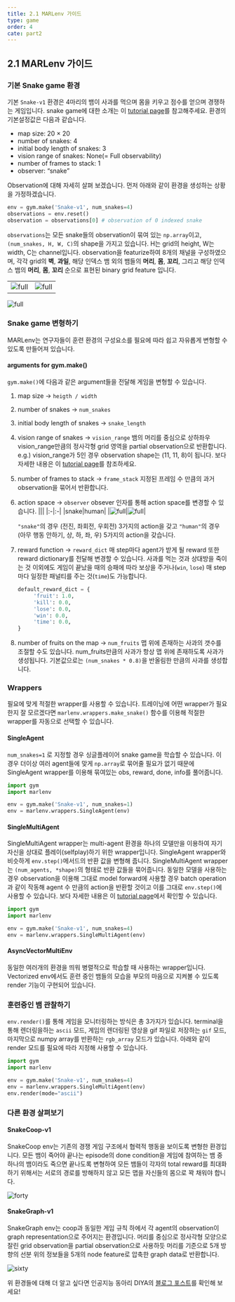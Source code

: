 ```yaml
---
title: 2.1 MARLenv 가이드
type: game
order: 4
cate: part2
---
```


## 2.1 MARLenv 가이드

### 기본 Snake game 환경

기본 `Snake-v1` 환경은 4마리의 뱀이 사과를 먹으며 몸을 키우고 점수를 얻으며 경쟁하는 게임입니다. snake game에 대한 소개는 이 [tutorial page](https://tutorials.kc-ml2.com/posts/game-1intro)를 참고해주세요. 환경의 기본설정값은 다음과 같습니다.

- map size: 20 $\times$ 20
- number of snakes: 4
- initial body length of snakes: 3
- vision range of snakes: None(= Full observability)
- number of frames to stack: 1
- observer: “snake”

Observation에 대해 자세히 살펴 보겠습니다.
먼저 아래와 같이 환경을 생성하는 상황을 가정하겠습니다.

```python
env = gym.make('Snake-v1', num_snakes=4)
observations = env.reset()
observation = observations[0] # observation of 0 indexed snake
```

`observations`는 모든 snake들의 observation이 묶여 있는 `np.array`이고, `(num_snakes, H, W, C)`의 shape을 가지고 있습니다. H는 grid의 height, W는 width, C는 channel입니다.
observation을 featurize하여 8개의 채널을 구성하였으며, 각각 grid의 **벽**, **과일**, 해당 인덱스 뱀 외의 뱀들의 **머리**, **몸**, **꼬리**, 그리고 해당 인덱스 뱀의 **머리**, **몸**, **꼬리** 순으로 표현된 binary grid feature 입니다.

|                                                                          |                                                                          |
| :----------------------------------------------------------------------: | :----------------------------------------------------------------------: |
| ![full](https://mas-tutorials.s3.ap-northeast-2.amazonaws.com/game1.png) | ![full](https://mas-tutorials.s3.ap-northeast-2.amazonaws.com/game2.png) |

![full](https://mas-tutorials.s3.ap-northeast-2.amazonaws.com/game3.png)

### Snake game 변형하기

MARLenv는 연구자들이 훈련 환경의 구성요소를 필요에 따라 쉽고 자유롭게 변형할 수 있도록 만들어져 있습니다.

#### arguments for gym.make()

`gym.make()`에 다음과 같은 argument들을 전달해 게임을 변형할 수 있습니다.

1. map size → `heigth / width`
2. number of snakes → `num_snakes`
3. initial body length of snakes → `snake_length`
4. vision range of snakes → `vision_range`
   뱀의 머리를 중심으로 상하좌우 vision_range만큼의 정사각형 grid 영역을 partial observation으로 반환합니다.  
   e.g.) vision_range가 5인 경우 observation shape는 (11, 11, 8)이 됩니다. 보다 자세한 내용은 이 [tutorial page](https://tutorials.kc-ml2.com/posts/game-1.1#113-cropped-image-with-dqn)를 참조하세요.
5. number of frames to stack → `frame_stack`
   지정된 프레임 수 만큼의 과거 observation을 묶어서 반환합니다.
6. action space → `observer`
   obsever 인자를 통해 action space를 변경할 수 있습니다.
   |||
   |:-|:-|
   |snake|human|
   |![full](https://mas-tutorials.s3.ap-northeast-2.amazonaws.com/game4.png)|![full](https://mas-tutorials.s3.ap-northeast-2.amazonaws.com/game5.png)|

   `"snake"`의 경우 (전진, 좌회전, 우회전) 3가지의 action을 갖고
   `"human"`의 경우 (아무 행동 안하기, 상, 하, 좌, 우) 5가지의 action을 갖습니다.

7. reward function → `reward_dict`
   매 step마다 agent가 받게 될 reward 또한 reward dictionary를 전달해 변경할 수 있습니다. 사과를 먹는 것과 상대방을 죽이는 것 이외에도 게임이 끝났을 때의 승패에 따라 보상을 주거나(`win`, `lose`) 매 step마다 일정한 패널티를 주는 것(`time`)도 가능합니다.

   ```python
   default_reward_dict = {
   		'fruit': 1.0,
   		'kill': 0.0,
   		'lose': 0.0,
   		'win': 0.0,
   		'time': 0.0,
   }
   ```

8. number of fruits on the map → `num_fruits`
   맵 위에 존재하는 사과의 갯수를 조절할 수도 있습니다. num_fruits만큼의 사과가 항상 맵 위에 존재하도록 사과가 생성됩니다. 기본값으로는 `(num_snakes * 0.8)`을 반올림한 만큼의 사과를 생성합니다.

### Wrappers

필요에 맞게 적절한 wrapper를 사용할 수 있습니다. 트레이닝에 어떤 wrapper가 필요한지 잘 모르겠다면 `marlenv.wrappers.make_snake()` 함수를 이용해 적절한 wrapper를 자동으로 선택할 수 있습니다.

#### SingleAgent

`num_snakes=1` 로 지정할 경우 싱글플레이어 snake game을 학습할 수 있습니다. 이 경우 더이상 여러 agent들에 맞게 `np.array`로 묶어줄 필요가 없기 때문에 SingleAgent wrapper를 이용해 묶여있는 obs, reward, done, info를 풀어줍니다.

```python
import gym
import marlenv

env = gym.make('Snake-v1', num_snakes=1)
env = marlenv.wrappers.SingleAgent(env)
```

#### SingleMultiAgent

SingleMultiAgent wrapper는 multi-agent 환경을 하나의 모델만을 이용하여 자기 자신을 상대로 플레이(selfplay)하기 위한 wrapper입니다. SingleAgent wrapper와 비슷하게 `env.step()`메서드의 반환 값을 변형해 줍니다. SingleMultiAgent wrapper는 `(num_agents, *shape)`의 형태로 반환 값들을 묶어줍니다. 동일한 모델을 사용하는 경우 observation을 이용해 그대로 model forward에 사용할 경우 batch operation과 같이 작동해 agent 수 만큼의 action을 반환할 것이고 이를 그대로 `env.step()`에 사용할 수 있습니다.
보다 자세한 내용은 이 [tutorial page](https://tutorials.kc-ml2.com/posts/game-1.2)에서 확인할 수 있습니다.

<!-- [https://tutorials.kc-ml2.com/posts/game-1.2](https://tutorials.kc-ml2.com/posts/game-1.2) -->

```python
import gym
import marlenv

env = gym.make('Snake-v1', num_snakes=4)
env = marlenv.wrappers.SingleMultiAgent(env)
```

#### AsyncVectorMultiEnv

동일한 여러개의 환경을 띄워 병렬적으로 학습할 때 사용하는 wrapper입니다. Vectorized env에서도 훈련 중인 뱀들의 모습을 부모의 마음으로 지켜볼 수 있도록 render 기능이 구현되어 있습니다.

### 훈련중인 뱀 관찰하기

`env.render()`를 통해 게임을 모니터링하는 방식은 총 3가지가 있습니다. terminal을 통해 렌더링을하는 `ascii` 모드, 게임의 렌더링된 영상을 gif 파일로 저장하는 `gif` 모드, 마지막으로 numpy array를 반환하는 `rgb_array` 모드가 있습니다. 아래와 같이 render 모드를 필요에 따라 지정해 사용할 수 있습니다.

```python
import gym
import marlenv

env = gym.make('Snake-v1', num_snakes=4)
env = marlenv.wrappers.SingleMultiAgent(env)
env.render(mode="ascii")
```

### 다른 환경 살펴보기

#### SnakeCoop-v1

SnakeCoop env는 기존의 경쟁 게임 구조에서 협력적 행동을 보이도록 변형한 환경입니다. 모든 뱀이 죽어야 끝나는 episode의 done condition을 게임에 참여하는 뱀 중 하나의 뱀이라도 죽으면 끝나도록 변형하여 모든 뱀들이 각자의 total reward를 최대화 하기 위해서는 서로의 경로를 방해하지 않고 모든 맵을 자신들의 몸으로 꽉 채워야 합니다.

![[forty](https://mas-tutorials.s3.ap-northeast-2.amazonaws.com/game1.gif)](https://mas-tutorials.s3.ap-northeast-2.amazonaws.com/game6.gif)

#### SnakeGraph-v1

SnakeGraph env는 coop과 동일한 게임 규칙 하에서 각 agent의 observation이 graph representation으로 주어지는 환경입니다. 머리를 중심으로 정사각형 모양으로 잘린 grid observation을 partial observation으로 사용하듯 머리를 기준으로 5개 방향의 선분 위의 정보들을 5개의 node feature로 압축한 graph data로 반환합니다.

![sixty](https://mas-tutorials.s3.ap-northeast-2.amazonaws.com/game7.png)

위 환경들에 대해 더 알고 싶다면 인공지능 동아리 DIYA의 [블로그 포스트](https://blog.diyaml.com/teampost/MARL/)를 확인해 보세요!

<!-- [https://blog.diyaml.com/teampost/MARL/](https://blog.diyaml.com/teampost/MARL/) -->
